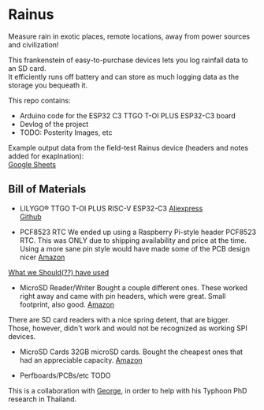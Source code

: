 # Rainus
Measure rain in exotic places, remote locations, away from power sources and civilization!

This frankenstein of easy-to-purchase devices lets you log rainfall data to an SD card.  
It efficiently runs off battery and can store as much logging data as the storage you bequeath it.

This repo contains:
* Arduino code for the ESP32 C3 TTGO T-OI PLUS ESP32-C3 board
* Devlog of the project
* TODO: Posterity Images, etc

Example output data from the field-test Rainus device (headers and notes added for exaplnation):  
[Google Sheets](https://docs.google.com/spreadsheets/d/1Qej0Jb0RguejD68-Whe8UmjqHHGkIUU_zKdhaDspYHQ)

## Bill of Materials
* LILYGO® TTGO T-OI PLUS RISC-V ESP32-C3
[Aliexpress](https://www.aliexpress.us/item/3256803168396369.html)  
[Github](https://github.com/Xinyuan-LilyGO/LilyGo-T-OI-PLUS)

* PCF8523 RTC
We ended up using a Raspberry Pi-style header PCF8523 RTC. This was ONLY due to shipping availability and price at the time.  
Using a more sane pin style would have made some of the PCB design nicer
[Amazon](https://www.amazon.com/dp/B072DWKDW9)

[What we Should(??) have used](https://a.co/d/cd6rMIO)

* MicroSD Reader/Writer
Bought a couple different ones. These worked right away and came with pin headers, which were great. Small footprint, also good.
[Amazon](https://www.amazon.com/dp/B08CMLG4D6)

There are SD card readers with a nice spring detent, that are bigger.  
Those, however, didn't work and would not be recognized as working SPI devices.

* MicroSD Cards
32GB microSD cards. Bought the cheapest ones that had an appreciable capacity.
[Amazon](https://www.amazon.com/dp/B07RVFZ3F3)

* Perfboards/PCBs/etc
TODO

This is a collaboration with [George](https://github.com/kxygk), in order to help with his Typhoon PhD research in Thailand.
